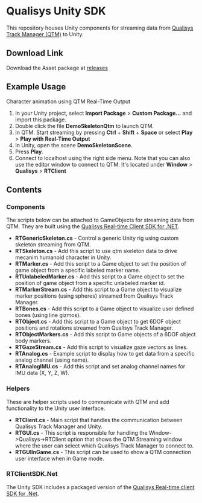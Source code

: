 # Qualisys Unity SDK

This repository houses Unity components for streaming data from [Qualisys Track Manager (QTM)](https://www.qualisys.com/software/qualisys-track-manager) to Unity.

## Download Link
Download the Asset package at [releases](https://github.com/qualisys/Qualisys-Unity-SDK/releases)

## Example Usage
Character animation using QTM Real-Time Output
1. In your Unity project, select **Import Package** > **Custom Package...** and import this package.
2. Double click the file **DemoSkeletonQtm** to launch QTM.
3. In QTM. Start streaming by pressing **Ctrl** + **Shift** + **Space** or select **Play** > **Play with Real-Time Output**
4. In Unity, open the scene **DemoSkeletonScene**.
5. Press **Play**.
6. Connect to localhost using the right side menu.
Note that you can also use the editor window to connect to QTM. It's located under **Window** > **Qualisys** > **RTClient**

## Contents

### Components

The scripts below can be attached to GameObjects for streaming data from QTM. They are built using the [Qualisys Real-time Client SDK for .NET](https://github.com/qualisys/RTClientSDK.Net).

* **RTGenericSkeleton.cs** - Control a generic Unity rig using custom skeleton streaming from QTM. 
* **RTSkeleton.cs** - Add this script to use qtm skeleton data to drive mecanim humanoid character in Unity.
* **RTMarker.cs** - Add this script to a Game object to set the position of game object from a specific labeled marker name.
* **RTUnlabeledMarker.cs** - Add this script to a Game object to set the position of game object from a specific unlabeled marker id.
* **RTMarkerStream.cs** - Add this script to a Game object to visualize marker positions (using spheres) streamed from Qualisys Track Manager.
* **RTBones.cs** - Add this script to a Game object to visualize user defined bones (using line gizmos).
* **RTObject.cs** - Add this script to a Game object to get 6DOF object positions and rotations streamed from Qualisys Track Manager.
* **RTObjectMarkers.cs** - Add this script to Game objects of a 6DOF object body markers.
* **RTGazeStream.cs** - Add this script to visualize gaze vectors as lines.
* **RTAnalog.cs** - Example script to display how to get data from a specific analog channel (using name).
* **RTAnalogIMU.cs** - Add this script and set analog channel names for IMU data (X, Y, Z, W).

### Helpers

These are helper scripts used to communicate with QTM and add functionality to the Unity user interface.

* **RTClient.cs** - Main script that handles the communication between Qualisys Track Manager and Unity.
* **RTGUI.cs** - This script is responsible for handling the Window->Qualisys->RTClient option that shows the QTM Streaming window where the user can select which Qualisys Track Manager to connect to.
* **RTGUIInGame.cs** - This script can be used to show a QTM connection user interface when in Game mode.

### RTClientSDK.Net

The Unity SDK includes a packaged version of the [Qualisys Real-time client SDK for .Net](https://github.com/qualisys/RTClientSDK.Net).
